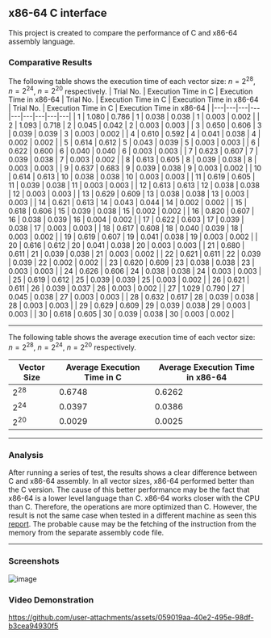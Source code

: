 ## x86-64 C interface
This project is created to compare the performance of C and x86-64 assembly language.

### Comparative Results
The following table shows the execution time of each vector size: $n = 2^{28}$, $n = 2^{24}$, $n = 2^{20}$ respectively.
| Trial No. | Execution Time in C | Execution Time in x86-64 | Trial No. | Execution Time in C | Execution Time in x86-64 | Trial No. | Execution Time in C | Execution Time in x86-64 |
|---|---|---|---|---|---|---|---|---|
| 1 | 1.080 | 0.786 | 1 | 0.038 | 0.038 | 1 | 0.003 | 0.002 |
| 2 | 1.093 | 0.718 | 2 | 0.045 | 0.042 | 2 | 0.003 | 0.003 |
| 3 | 0.650 | 0.606 | 3 | 0.039 | 0.039 | 3 | 0.003 | 0.002 |
| 4 | 0.610 | 0.592 | 4 | 0.041 | 0.038 | 4 | 0.002 | 0.002 |
| 5 | 0.614 | 0.612 | 5 | 0.043 | 0.039 | 5 | 0.003 | 0.003 |
| 6 | 0.622 | 0.600 | 6 | 0.040 | 0.040 | 6 | 0.003 | 0.003 |
| 7 | 0.623 | 0.607 | 7 | 0.039 | 0.038 | 7 | 0.003 | 0.002 |
| 8 | 0.613 | 0.605 | 8 | 0.039 | 0.038 | 8 | 0.003 | 0.003 |
| 9 | 0.637 | 0.683 | 9 | 0.039 | 0.038 | 9 | 0.003 | 0.002 |
| 10 | 0.614 | 0.613 | 10 | 0.038 | 0.038 | 10 | 0.003 | 0.003 |
| 11 | 0.619 | 0.605 | 11 | 0.039 | 0.038 | 11 | 0.003 | 0.003 |
| 12 | 0.613 | 0.613 | 12 | 0.038 | 0.038 | 12 | 0.003 | 0.003 |
| 13 | 0.629 | 0.609 | 13 | 0.038 | 0.038 | 13 | 0.003 | 0.003 |
| 14 | 0.621 | 0.613 | 14 | 0.043 | 0.044 | 14 | 0.002 | 0.002 |
| 15 | 0.618 | 0.606 | 15 | 0.039 | 0.038 | 15 | 0.002 | 0.002 |
| 16 | 0.820 | 0.607 | 16 | 0.038 | 0.039 | 16 | 0.004 | 0.002 |
| 17 | 0.622 | 0.603 | 17 | 0.039 | 0.038 | 17 | 0.003 | 0.003 |
| 18 | 0.617 | 0.608 | 18 | 0.040 | 0.039 | 18 | 0.003 | 0.002 |
| 19 | 0.619 | 0.607 | 19 | 0.041 | 0.038 | 19 | 0.003 | 0.002 |
| 20 | 0.616 | 0.612 | 20 | 0.041 | 0.038 | 20 | 0.003 | 0.003 |
| 21 | 0.680 | 0.611 | 21 | 0.039 | 0.038 | 21 | 0.003 | 0.002 |
| 22 | 0.621 | 0.611 | 22 | 0.039 | 0.039 | 22 | 0.002 | 0.002 |
| 23 | 0.620 | 0.609 | 23 | 0.038 | 0.038 | 23 | 0.003 | 0.003 |
| 24 | 0.626 | 0.606 | 24 | 0.038 | 0.038 | 24 | 0.003 | 0.003 |
| 25 | 0.619 | 0.612 | 25 | 0.039 | 0.039 | 25 | 0.003 | 0.002 |
| 26 | 0.621 | 0.611 | 26 | 0.039 | 0.037 | 26 | 0.003 | 0.002 |
| 27 | 1.029 | 0.790 | 27 | 0.045 | 0.038 | 27 | 0.003 | 0.003 |
| 28 | 0.632 | 0.617 | 28 | 0.039 | 0.038 | 28 | 0.003 | 0.003 |
| 29 | 0.629 | 0.609 | 29 | 0.039 | 0.038 | 29 | 0.003 | 0.003 |
| 30 | 0.618 | 0.605 | 30 | 0.039 | 0.038 | 30 | 0.003 | 0.002 |

---
The following table shows the average execution time of each vector size: $n = 2^{28}$, $n = 2^{24}$, $n = 2^{20}$ respectively.

| Vector Size | Average Execution Time in C | Average Execution Time in x86-64 |
|---|---|---|
| $2^{28}$ | 0.6748 | 0.6262 |
| $2^{24}$ | 0.0397 | 0.0386 |
| $2^{20}$ | 0.0029 | 0.0025 |

---
### Analysis
After running a series of test, the results shows a clear difference between C and x86-64 assembly. In all vector sizes, x86-64 performed better than the C version.
The cause of this better performance may be the fact that x86-64 is a lower level language than C. x86-64 works closer with the CPU than C. Therefore, the operations are more optimized than C.
However, the result is not the same case when tested in a different machine as seen this [report](https://docs.google.com/document/d/1ukZxdZWP0r6hB3OceCpBOVEX-klCIu30kQRAMjo-IMo/edit?usp=sharing). 
The probable cause may be the fetching of the instruction from the memory from the separate assembly code file.

---
### Screenshots
![image](https://github.com/user-attachments/assets/020a7d91-6400-43b3-a773-f3a2b23ce798)

### Video Demonstration


https://github.com/user-attachments/assets/059019aa-40e2-495e-98df-b3cea94930f5


